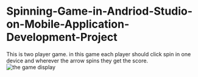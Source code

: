 # Spinning-Game-in-Andriod-Studio-on-Mobile-Application-Development-Project
This is two player game. in this game each player should click spin in one device and wherever the arrow spins they get the score. 
![the game display](https://user-images.githubusercontent.com/81507587/162626230-e6631e66-067a-4c46-a5b7-eca8e91b3f41.JPG)
